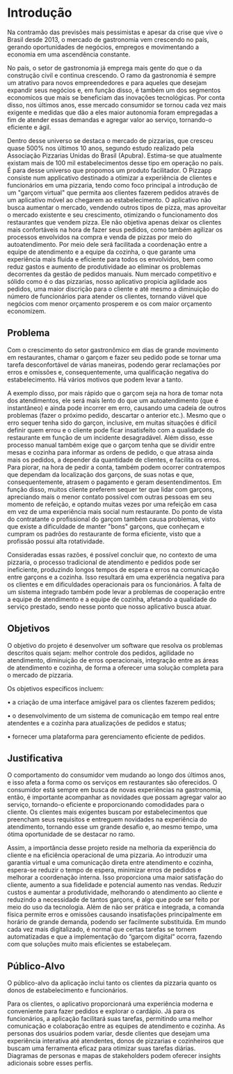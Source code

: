 # Introdução

Na contramão das previsões mais pessimistas e apesar da crise que vive o Brasil desde 2013, o mercado de gastronomia vem crescendo no país, gerando oportunidades de negócios, empregos e movimentando a economia em uma ascendência constante. 

No país, o setor de gastronomia já emprega mais gente do que o da construção civil e continua crescendo. O ramo da gastronomia é sempre um atrativo para novos empreendedores e para aqueles que desejam expandir seus negócios e, em função disso, é também um dos segmentos economicos que mais se beneficiam das inovações tecnológicas. Por conta disso, nos últimos anos, esse mercado consumidor se tornou cada vez mais exigente e medidas que dão a eles maior autonomia foram empregadas a fim de atender essas demandas e agregar valor ao serviço, tornando-o eficiente e ágil.

Dentro desse universo se destaca o mercado de pizzarias, que cresceu quase 500% nos últimos 10 anos, segundo estudo realizado pela Associação Pizzarias Unidas do Brasil (Apubra). Estima-se que atualmente existam mais de 100 mil estabelecimentos desse tipo em operação no país. É para desse universo que propomos um produto facilitador. O Pizzapp consiste num applicativo destinado a otimizar a experiência de clientes e funcionários em uma pizzaria, tendo como foco principal a introdução de um "garçom virtual" que permita aos clientes fazerem pedidos através de um aplicativo móvel ao chegarem ao estabelecimento. O aplicativo não busca aumentar o mercado, vendendo outros tipos de pizza, mas aproveitar o mercado existente e seu crescimento, otimizando o funcionamento dos restaurantes que vendem pizza. Ele não objetiva apenas deixar os clientes mais confortáveis na hora de fazer seus pedidos, como também agilizar os processos envolvidos na compra e venda de pizzas por meio do autoatendimento. Por meio dele será facilitada a coordenação entre a equipe de atendimento e a equipe da cozinha, o que garante uma experiência mais fluida e eficiente para todos os envolvidos, bem como reduz gastos e aumento de produtividade ao eliminar os problemas decorrentes da gestão de pedidos manuais. Num mercado competitivo e sólido como é o das pizzarias, nosso aplicativo propicia agilidade aos pedidos, uma maior discrição para o cliente e até mesmo a diminuição do número de funcionários para atender os clientes, tornando viável que negócios com menor orçamento prosperem e os com maior orçamento economizem. 


## Problema

Com o crescimento do setor gastronômico em dias de grande movimento em restaurantes, chamar o garçom e fazer seu pedido pode se tornar uma tarefa desconfortável de várias maneiras, podendo gerar reclamações por erros e omissões e, consequentemente, uma qualificação negativa do estabelecimento. Há vários motivos que podem levar a tanto. 

A exemplo disso, por mais rápido que o garçom seja na hora de tomar nota dos atendimentos, ele será mais lento do que um autoatendimento (que é instantâneo) e ainda pode incorrer em erro, causando uma cadeia de outros problemas (fazer o próximo pedido, descartar o anterior etc.). Mesmo que o erro sequer tenha sido do garçon, inclusive, em muitas situações é difícil definir quem errou e o cliente pode ficar insatisfeito com a qualidade do restaurante em função de um incidente desagradável. Além disso, esse processo manual também exige que o garçom tenha que se dividir entre mesas e cozinha para informar as ordens de pedido, o que atrasa ainda mais os pedidos, a depender da quantidade de clientes, e facilita os erros. Para piorar, na hora de pedir a conta, também podem ocorrer contratempos que dependam da localização dos garçons, de suas notas e que, consequentemente, atrasem o pagamento e geram desentendimentos. Em função disso, muitos cliente preferem sequer ter que lidar com garçons, apreciando mais o menor contato possível com outras pessoas em seu momento de refeição, e optando muitas vezes por uma refeição em casa em vez de uma experiência mais social num restaurante. Do ponto de vista do contratante o profissional do garçom também causa problemas, visto que existe a dificuldade de manter "bons" garçons, que conheçam e cumpram os padrões do restaurante de forma eficiente, visto que a profissão possui alta rotatividade. 

Consideradas essas razões, é possível concluir que, no contexto de uma pizzaria, o processo tradicional de atendimento e pedidos pode ser ineficiente, produzindo longos tempos de espera e erros na comunicação entre garçons e a cozinha. Isso resultará em uma experiência negativa para os clientes e em dificuldades operacionais para os funcionários. A falta de um sistema integrado também pode levar a problemas de cooperação entre a equipe de atendimento e a equipe de cozinha, afetando a qualidade do serviço prestado, sendo nesse ponto que nosso aplicativo busca atuar.


## Objetivos

O objetivo do projeto é desenvolver um software que resolva os problemas descritos quais sejam: melhor controle dos pedidos, agilidade no atendimento, diminuição de erros operacionais, integração entre as áreas de atendimento e cozinha, de forma a oferecer uma solução completa para o mercado de pizzaria.

Os objetivos específicos incluem:

•	a criação de uma interface amigável para os clientes fazerem pedidos;

•	o desenvolvimento de um sistema de comunicação em tempo real entre atendentes e a cozinha para atualizações de pedidos e status;

•	fornecer uma plataforma para gerenciamento eficiente de pedidos.

## Justificativa

O comportamento do consumidor vem mudando ao longo dos últimos anos, e isso afeta a forma como os serviços em restaurantes são oferecidos. O consumidor está sempre em busca de novas experiências na gastronomia, então, é importante acompanhar as novidades que possam agregar valor ao serviço, tornando-o eficiente e proporcionando comodidades para o cliente. Os clientes mais exigentes buscam por estabelecimentos que preencham seus requisitos e entreguem novidades na experiência do atendimento, tornando esse um grande desafio e, ao mesmo tempo, uma ótima oportunidade de se destacar no ramo.

Assim, a importância desse projeto reside na melhoria da experiência do cliente e na eficiência operacional de uma pizzaria. Ao introduzir uma garantia virtual e uma comunicação direta entre atendimento e cozinha, espera-se reduzir o tempo de espera, minimizar erros de pedidos e melhorar a coordenação interna. Isso proporciona uma maior satisfação do cliente, aumento a sua fidelidade e potencial aumento nas vendas. Reduzir custos e aumentar a produtividade, melhorando o atendimento ao cliente e reduzindo a necessidade de tantos garçons, é algo que pode ser feito por meio do uso da tecnologia. Além de não ser prática e integrada, a comanda física permite erros e omissões causando insatisfações principalmente em horário de grande demanda, podendo ser facilmente substituída. Em mundo cada vez mais digitalizado, é normal que certas tarefas se tornem automatizadas e que a implementação do “garçom digital” ocorra, fazendo com que soluções muito mais eficientes se estabeleçam.


## Público-Alvo

O público-alvo da aplicação inclui tanto os clientes da pizzaria quanto os donos de estabelecimento e funcionários.

Para os clientes, o aplicativo proporcionará uma experiência moderna e conveniente para fazer pedidos e explorar o cardápio. Já para os funcionários, a aplicação facilitará suas tarefas, permitindo uma melhor comunicação e colaboração entre as equipes de atendimento e cozinha.
As personas dos usuários podem variar, desde clientes que desejam uma experiência interativa até atendentes, donos de pizzarias e cozinheiros que buscam uma ferramenta eficaz para otimizar suas tarefas diárias. Diagramas de personas e mapas de stakeholders podem oferecer insights adicionais sobre esses perfis.


